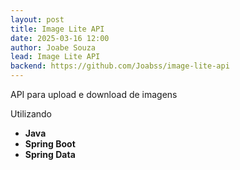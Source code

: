 ```yaml
---
layout: post
title: Image Lite API
date: 2025-03-16 12:00
author: Joabe Souza
lead: Image Lite API
backend: https://github.com/Joabss/image-lite-api
---
```


API para upload e download de imagens

Utilizando
- **Java**
- **Spring Boot**
- **Spring Data**